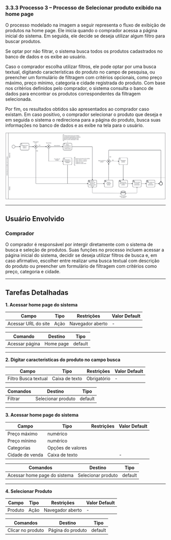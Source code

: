 ### 3.3.3 Processo 3 – Processo de Selecionar produto exibido na home page

O processo modelado na imagem a seguir representa o fluxo de exibição de produtos na home page. Ele inicia quando o comprador acessa a página inicial do sistema. Em seguida, ele decide se deseja utilizar algum filtro para buscar produtos. 

Se optar por não filtrar, o sistema busca todos os produtos cadastrados no banco de dados e os exibe ao usuário. 

Caso o comprador escolha utilizar filtros, ele pode optar por uma busca textual, digitando características do produto no campo de pesquisa, ou preencher um formulário de filtragem com critérios opcionais, como preço máximo, preço mínimo, categoria e cidade registrada do produto. Com base nos critérios definidos pelo comprador, o sistema consulta o banco de dados para encontrar os produtos correspondentes da filtragem selecionada. 

Por fim, os resultados obtidos são apresentados ao comprador caso existam. Em caso positivo, o comprador selecionar o produto que deseja e em seguida o sistema o redireciona para a página do produto, busca suas informações no banco de dados e as exibe na tela para o usuário.

![Processo de Selecionar produto exibido na home page](../images/processo03-selecionar-produto-exibido-na-home-page.png "Modelo BPMN do Processo 3.")

---

## **Usuário Envolvido**

### **Comprador**
O comprador é responsável por intergir diretamente com o sistema de busca e seleção de produtos. Suas funções no processo incluem acessar a página inicial do sistema, decidir se deseja utilizar filtros de busca e, em caso afirmativo, escolher entre realizar uma busca textual com descrição do produto ou preencher um formulário de filtragem com critérios como preço, categoria e cidade.

---

## **Tarefas Detalhadas**

**1. Acessar home page do sistema**

| **Campo** | **Tipo** | **Restrições** | **Valor Default** |
|-----------|---------|---------------|------------------|
| Acessar URL do site | Ação | Navegador aberto | - |

| **Comando** | **Destino** | **Tipo** | 
|-----------|---------|---------------|
| Acessar página | Home page | default |

---

**2. Digitar caracteristicas do produto no campo busca**

| **Campo** |  **Tipo**       | **Restrições** | **Valor Default** |
| ---    | ---  | ---      | --- |
| Filtro Busca textual | Caixa de texto | Obrigatório | - |

| **Comandos**         |  **Destino**                   | **Tipo** |
| ---                  | ---                            | ---               |
| Filtrar | Selecionar produto | default           |

---

**3. Acessar home page do sistema**

| **Campo** |  **Tipo**       | **Restrições** | **Valor Default** |
| ---    | ---  | ---      | --- |
| Preço máximo   | numérico |  |
| Preço mínimo   | numérico |  |
| Categorias | Opções de valores |  |  |
| Cidade de venda | Caixa de texto |  | - |

| **Comandos**         |  **Destino**                   | **Tipo** |
| ---                  | ---                            | ---               |
| Acessar home page do sistema | Selecionar produto | default           |

---

**4. Selecionar Produto**

| **Campo** | **Tipo** | **Restrições** | **Valor Default** |
|-----------|---------|---------------|------------------|
| Produto | Ação | Navegador aberto | - |

| **Comandos**         |  **Destino**                   | **Tipo** |
| ---                  | ---                            | ---               |
| Clicar no produto | Página do produto | default           |
